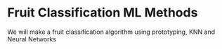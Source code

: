 # Fruit Classification ML Methods
 We will make a fruit classification algorithm using prototyping, KNN and Neural Networks
